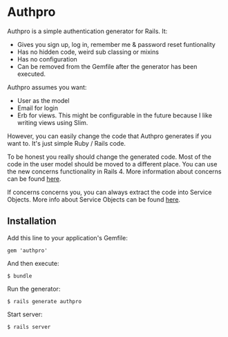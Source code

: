 # Authpro

Authpro is a simple authentication generator for Rails. It:

* Gives you sign up, log in, remember me & password reset funtionality
* Has no hidden code, weird sub classing or mixins
* Has no configuration
* Can be removed from the Gemfile after the generator has been executed.

Authpro assumes you want:

* User as the model
* Email for login
* Erb for views. This might be configurable in the future because I like writing views using Slim.

However, you can easily change the code that Authpro generates if you want to. It's just simple Ruby / Rails code.

To be honest you really should change the generated code. Most of the code in the user model should be moved to a different place. You can use the new concerns functionality in Rails 4. More information about concerns can be found [here](http://37signals.com/svn/posts/3372-put-chubby-models-on-a-diet-with-concerns).

If concerns concerns you, you can always extract the code into Service Objects. More info about Service Objects can be found [here](http://railscasts.com/episodes/398-service-objects).

## Installation

Add this line to your application's Gemfile:

    gem 'authpro'

And then execute:

    $ bundle

Run the generator:
    
    $ rails generate authpro

Start server:
    
    $ rails server

